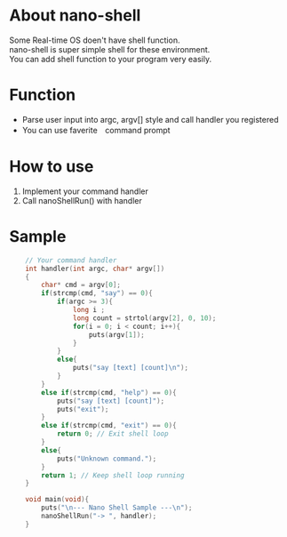 # About nano-shell
Some Real-time OS doen't have shell function.  
nano-shell is super simple shell for these environment.  
You can add shell function to your program very easily.  

# Function
- Parse user input into argc, argv[] style and call handler you registered
- You can use faverite　command prompt

# How to use
1) Implement your command handler
2) Call nanoShellRun() with handler

# Sample

```c
	// Your command handler
	int handler(int argc, char* argv[])
	{
		char* cmd = argv[0];
		if(strcmp(cmd, "say") == 0){
			if(argc >= 3){
				long i ;
				long count = strtol(argv[2], 0, 10);
				for(i = 0; i < count; i++){
					puts(argv[1]);
				}
			}
			else{
				puts("say [text] [count]\n");
			}
		}
		else if(strcmp(cmd, "help") == 0){
			puts("say [text] [count]");
			puts("exit");
		}
		else if(strcmp(cmd, "exit") == 0){
			return 0; // Exit shell loop
		}
		else{
			puts("Unknown command.");
		}
		return 1; // Keep shell loop running
	}

	void main(void){
		puts("\n--- Nano Shell Sample ---\n");
		nanoShellRun("-> ", handler);	
	}
```
